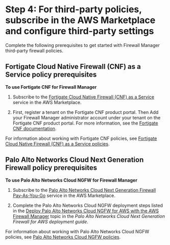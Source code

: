# Step 4: For third\-party policies, subscribe in the AWS Marketplace and configure third\-party settings<a name="fms-third-party-prerequisites"></a>

Complete the following prerequisites to get started with Firewall Manager third\-party firewall policies\.

## Fortigate Cloud Native Firewall \(CNF\) as a Service policy prerequisites<a name="fms-fortigate-cnf-prerequisites"></a>

**To use Fortigate CNF for Firewall Manager**

1. Subscribe to the [Fortigate Cloud Native Firewall \(CNF\) as a Service](https://aws.amazon.com/marketplace/pp/prodview-vtjjha5neo52i) service in the AWS Marketplace\.

1. First, register a tenant on the Fortigate CNF product portal\. Then Add your Firewall Manager administrator account under your tenant on the Fortigate CNF product portal\. For more information, see the [Fortigate CNF documentation](https://docs.fortinet.com/product/fortigate-cnf)\.

For information about working with Fortigate CNF policies, see [Fortigate Cloud Native Firewall \(CNF\) as a Service policies](fortigate-cnf-policies.md)\.

## Palo Alto Networks Cloud Next Generation Firewall policy prerequisites<a name="fms-cloud-ngfw-prerequisites"></a>

**To use Palo Alto Networks Cloud NGFW for Firewall Manager**

1. Subscribe to the [Palo Alto Networks Cloud Next Generation Firewall Pay\-As\-You\-Go](https://aws.amazon.com/marketplace/pp/prodview-sdwivzp5q76f4) service in the AWS Marketplace\.

1. Complete the Palo Alto Networks Cloud NGFW deployment steps listed in the [Deploy Palo Alto Networks Cloud NGFW for AWS with the AWS Firewall Manager](https://docs.paloaltonetworks.com/cloud-ngfw/aws/cloud-ngfw-on-aws/getting-started-with-cloud-ngfw-for-aws/deploy-cloud-ngfw-for-aws-with-the-aws-firewall-manager.html) topic in the *Palo Alto Networks Cloud Next Generation Firewall for AWS deployment guide*\.

For information about working with Palo Alto Networks Cloud NGFW policies, see [Palo Alto Networks Cloud NGFW policies](cloud-ngfw-policies.md)\.